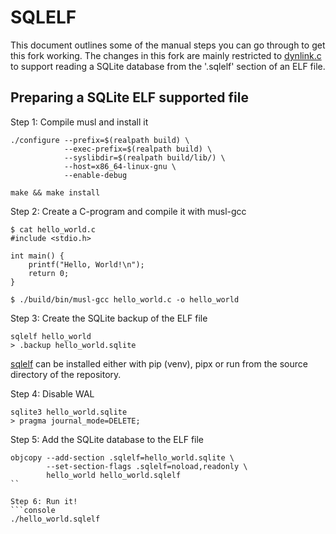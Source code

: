 # SQLELF

This document outlines some of the manual steps you can go through to get this fork working.
The changes in this fork are mainly restricted to [dynlink.c](./ldso/dlstart.c) to support
reading a SQLite database from the '.sqlelf' section of an ELF file.

## Preparing a SQLite ELF supported file

Step 1: Compile musl and install it
```console
./configure --prefix=$(realpath build) \
            --exec-prefix=$(realpath build) \
            --syslibdir=$(realpath build/lib/) \
            --host=x86_64-linux-gnu \
            --enable-debug

make && make install
```

Step 2: Create a C-program and compile it with musl-gcc
```
$ cat hello_world.c
#include <stdio.h>

int main() {
    printf("Hello, World!\n");
    return 0;
}

$ ./build/bin/musl-gcc hello_world.c -o hello_world
``` 
Step 3: Create the SQLite backup of the ELF file
```console
sqlelf hello_world
> .backup hello_world.sqlite
```
[sqlelf](https://github.com/fzakaria/sqlelf) can be installed either with pip (venv), pipx or run from the source directory of the repository.

Step 4: Disable WAL
```console
sqlite3 hello_world.sqlite
> pragma journal_mode=DELETE;
```
Step 5: Add the SQLite database to the ELF file
```console
objcopy --add-section .sqlelf=hello_world.sqlite \
        --set-section-flags .sqlelf=noload,readonly \
        hello_world hello_world.sqlelf
``

Step 6: Run it!
```console
./hello_world.sqlelf
```